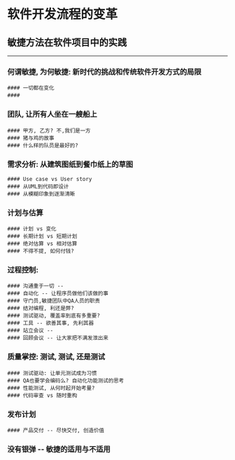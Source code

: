 # 软件开发流程的变革
## 敏捷方法在软件项目中的实践
--------------------------

### 何谓敏捷, 为何敏捷: 新时代的挑战和传统软件开发方式的局限
	#### 一切都在变化
	####　
### 团队, 让所有人坐在一艘船上
	#### 甲方, 乙方? 不,我们是一方
	#### 猪与鸡的故事
	#### 什么样的队员是最好的?

### 需求分析: 从建筑图纸到餐巾纸上的草图
	#### Use case vs User story
	#### 从UML到代码即设计
	#### 从模糊印象到逐渐清晰

### 计划与估算
	#### 计划 vs 变化
	#### 长期计划 vs 短期计划
	#### 绝对估算 vs 相对估算
	#### 不得不提, 如何付钱?

### 过程控制: 
	#### 沟通重于一切 -- 
	#### 自动化 -- 让程序员做他们该做的事
	#### 守门员,敏捷团队中QA人员的职责
	#### 结对编程, 利还是弊?
	#### 测试驱动, 覆盖率到底有多重要?
	#### 工具 -- 欲善其事, 先利其器
	#### 站立会议 -- 
	#### 回顾会议 -- 让大家把不满发泄出来

### 质量掌控: 测试, 测试, 还是测试
	#### 测试驱动: 让单元测试成为习惯
	#### QA也要学会编码么? 自动化功能测试的思考
	#### 性能测试, 从何时起开始考量?
	#### 代码审查 vs 随时重构

### 发布计划
    #### 产品交付 -- 尽快交付, 创造价值

### 没有银弹 -- 敏捷的适用与不适用
 